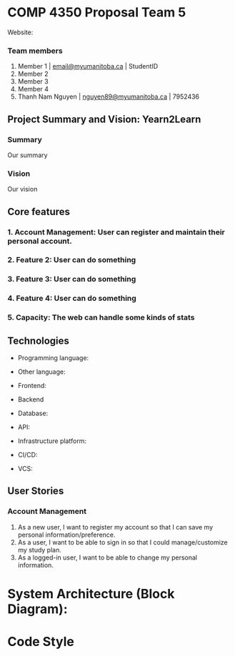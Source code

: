 # COMP 4350 Proposal Team 5

Website:

### Team members

1. Member 1 | [email@myumanitoba.ca](mailto:email@myumanitoba.ca) | StudentID
2. Member 2
3. Member 3
4. Member 4
5. Thanh Nam Nguyen | [nguyen89@myumanitoba.ca](mailto:nguyen89@myumanitoba.ca) | 7952436

## Project Summary and Vision: **Yearn2Learn**

### **Summary**

Our summary

### Vision

Our vision

## Core features

### 1. Account Management: User can register and maintain their personal account.

### 2. Feature 2: User can **do something**

### 3. Feature 3: User can **do something**

### 4. Feature 4: User can **do something**

### 5. Capacity: The web **can handle some kinds of stats**

## Technologies
- Programming language:
- Other language:
- Frontend:
- Backend

- Database:
- API:
- Infrastructure platform:
- CI/CD:
- VCS:

## User Stories

### Account Management
1. As a new user, I want to register my account so that I can save my personal information/preference.
2. As a user, I want to be able to sign in so that I could manage/customize my study plan.
3. As a logged-in user, I want to be able to change my personal information.


# System Architecture (Block Diagram):

# Code Style
